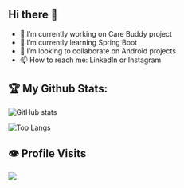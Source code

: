 ## Hi there 👋

- 🔭 I’m currently working on Care Buddy project
- 🌱 I’m currently learning Spring Boot
- 👯 I’m looking to collaborate on Android projects
- 📫 How to reach me: LinkedIn or Instagram



## 🏆 My Github Stats:

![GitHub stats](https://github-readme-stats.vercel.app/api?username=ashutoshgupta22&show_icons=true&theme=transparent)         


[![Top Langs](https://github-readme-stats.vercel.app/api/top-langs/?username=ashutoshgupta22&layout=compact)](https://github.com/anuraghazra/github-readme-stats)

## 👁️ Profile Visits
![](https://visitor-badge.laobi.icu/badge?page_id=CharalambosIoannou.CharalambosIoannou)

<!--
**Ashutoshgupta22/Ashutoshgupta22** is a ✨ _special_ ✨ repository because its `README.md` (this file) appears on your GitHub profile.

Here are some ideas to get you started:

- 🔭 I’m currently working on care buddy
- 🌱 I’m currently learning Data Structures & Algorithms
- 👯 I’m looking to collaborate on Android projects
- 📫 How to reach me: Dm me on linkedin or insta 
-->
